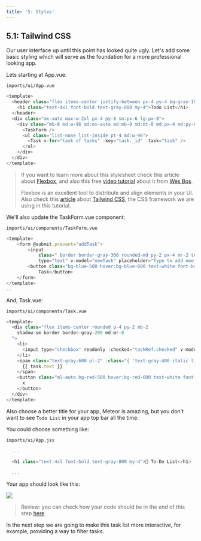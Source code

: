 ```yaml
---
title: '5: Styles'
---
```


## 5.1: Tailwind CSS

Our user interface up until this point has looked quite ugly. Let's add some basic styling which will serve as the foundation for a more professional looking app.

Lets starting at App.vue:

`imports/ui/App.vue`
```javascript
<template>
  <header class="flex items-center justify-between px-4 py-4 bg-gray-100 border-t border-b border-gray-200">
    <h1 class="text-4xl font-bold text-gray-800 my-4">Todo List</h1>
  </header>
  <div class="mx-auto max-w-2xl px-4 py-8 sm:px-6 lg:px-8">
    <div class="mb-8 md:w-96 md:mx-auto md:mb-0 md:mt-8 md:px-4 md:py-8 text-center md:bg-gray-100 md:rounded-lg">
      <TaskForm />
      <ul class="list-none list-inside pt-4 md:w-96">
        <Task v-for="task of tasks" :key="task._id" :task="task" />
      </ul>
    </div>
  </div>
</template>
```

> If you want to learn more about this stylesheet check this article about [Flexbox](https://css-tricks.com/snippets/css/a-guide-to-flexbox/), and also this free [video tutorial](https://flexbox.io/) about it from [Wes Bos](https://twitter.com/wesbos).
>
> Flexbox is an excellent tool to distribute and align elements in your UI.
> Also check this [article](https://tailwindcss.com/docs/) about [Tailwind CSS](https://tailwindcss.com/), the CSS framework we are using in this tutorial.

We'll also update the TaskForm.vue component:

`imports/ui/components/TaskForm.vue`
```javascript
<template>
    <form @submit.prevent="addTask">
        <input
            class=" border border-gray-300 rounded-md py-2 px-4 mr-2 text-gray-600 text-sm focus:outline-none focus:border-gray-400 focus:ring-0"
            type="text" v-model="newTask" placeholder="Type to add new tasks" />
        <button class="bg-blue-500 hover:bg-blue-600 text-white font-bold py-1.5 px-4 rounded" type="submit">Add
            Task</button>
    </form>
</template>
..
```

And, Task.vue:

`imports/ui/components/Task.vue`
```javascript
<template>
  <div class="flex items-center rounded p-4 py-2 mb-2 
    shadow-sm border border-gray-200 md:mr-8
  ">
    <li>
      <input type="checkbox" readonly :checked="taskRef.checked" v-model="taskRef.checked" />
    </li>
    <span class="text-gray-600 pl-2" :class="{ 'text-gray-400 italic line-through': taskRef.checked }">
      {{ task.text }}
    </span>
    <button class="ml-auto bg-red-500 hover:bg-red-600 text-white font-bold py-0.5 px-2 rounded" @click="deleteTask">
      x
    </button>
  </div>
</template>
```

Also choose a better title for your app, Meteor is amazing, but you don't want to see `Todo List` in your app top bar all the time.

You could choose something like:

`imports/ui/App.jsx`

```javascript
  ...

  <h1 class="text-4xl font-bold text-gray-800 my-4">🚀 To-Do List</h1>
  
  ...
```

Your app should look like this:

<img class="step-images" src="/simple-todos/assets/new-screenshots/step05/new-ui.png"/>

> Review: you can check how your code should be in the end of this step [here](https://github.com/meteor/vue3-tutorial/tree/master/src/simple-todos/step05) 

In the next step we are going to make this task list more interactive, for example, providing a way to filter tasks.
